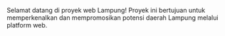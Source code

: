 Selamat datang di proyek web Lampung! Proyek ini bertujuan untuk memperkenalkan dan mempromosikan potensi daerah Lampung melalui platform web.
